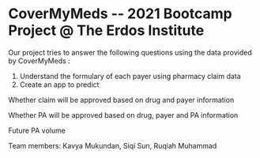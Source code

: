 # CoverMyMeds -- 2021 Bootcamp Project @ The Erdos Institute

Our project tries to answer the following questions using the data provided by CoverMyMeds :
1. Understand the formulary of each payer using pharmacy claim data
2. Create an app to predict

Whether claim will be approved based on drug and payer information

Whether PA will be approved based on drug, payer and PA information

Future PA volume 

Team members: Kavya Mukundan,
Siqi Sun,
Ruqiah Muhammad
